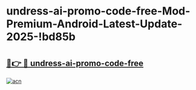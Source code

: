 # undress-ai-promo-code-free-Mod-Premium-Android-Latest-Update-2025-!bd85b

# <h2><a href="https://x31e2v.esa.edu.pl?title=undress-ai-promo-code-free&ref=bd85b">🔗👉 🔴 undress-ai-promo-code-free</a></h2>

[![acn](https://github.com/user-attachments/assets/0f9c940e-d8b0-45ae-aac7-cd30a18b3e1c)](https://x31e2v.esa.edu.pl?title=undress-ai-promo-code-free&ref=bd85b)


